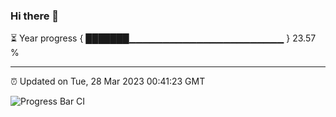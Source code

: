 ### Hi there 👋

⏳ Year progress { ███████▁▁▁▁▁▁▁▁▁▁▁▁▁▁▁▁▁▁▁▁▁▁▁ } 23.57 %

---

⏰ Updated on Tue, 28 Mar 2023 00:41:23 GMT

![Progress Bar CI](https://github.com/Shyam-Makwana/GitHub-Actions-Demo/workflows/Progress%20Bar%20CI/badge.svg)
